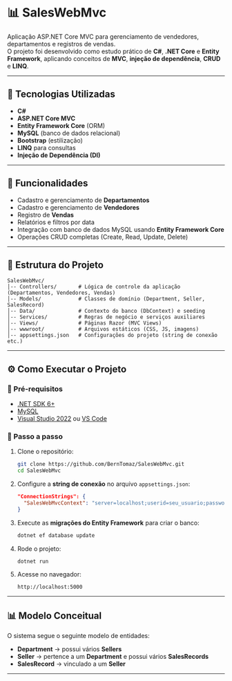 # 📊 SalesWebMvc

Aplicação ASP.NET Core MVC para gerenciamento de vendedores, departamentos e registros de vendas.  
O projeto foi desenvolvido como estudo prático de **C#**, **.NET Core** e **Entity Framework**, aplicando conceitos de **MVC**, **injeção de dependência**, **CRUD** e **LINQ**.

---

## 🚀 Tecnologias Utilizadas

- **C#**  
- **ASP.NET Core MVC**  
- **Entity Framework Core** (ORM)  
- **MySQL** (banco de dados relacional)  
- **Bootstrap** (estilização)  
- **LINQ** para consultas  
- **Injeção de Dependência (DI)**  

---

## 📌 Funcionalidades

- Cadastro e gerenciamento de **Departamentos**  
- Cadastro e gerenciamento de **Vendedores**  
- Registro de **Vendas**  
- Relatórios e filtros por data  
- Integração com banco de dados MySQL usando **Entity Framework Core**  
- Operações CRUD completas (Create, Read, Update, Delete)  

---

## 📂 Estrutura do Projeto

```
SalesWebMvc/
│-- Controllers/       # Lógica de controle da aplicação (Departamentos, Vendedores, Vendas)
│-- Models/            # Classes de domínio (Department, Seller, SalesRecord)
│-- Data/              # Contexto do banco (DbContext) e seeding
│-- Services/          # Regras de negócio e serviços auxiliares
│-- Views/             # Páginas Razor (MVC Views)
│-- wwwroot/           # Arquivos estáticos (CSS, JS, imagens)
│-- appsettings.json   # Configurações do projeto (string de conexão etc.)
```

---

## ⚙️ Como Executar o Projeto

### 🔹 Pré-requisitos
- [.NET SDK 6+](https://dotnet.microsoft.com/en-us/download)
- [MySQL](https://dev.mysql.com/downloads/)
- [Visual Studio 2022](https://visualstudio.microsoft.com/) ou [VS Code](https://code.visualstudio.com/)

### 🔹 Passo a passo

1. Clone o repositório:
   ```bash
   git clone https://github.com/BernTomaz/SalesWebMvc.git
   cd SalesWebMvc
   ```

2. Configure a **string de conexão** no arquivo `appsettings.json`:
   ```json
   "ConnectionStrings": {
     "SalesWebMvcContext": "server=localhost;userid=seu_usuario;password=sua_senha;database=saleswebmvcappdb"
   }
   ```

3. Execute as **migrações do Entity Framework** para criar o banco:
   ```bash
   dotnet ef database update
   ```

4. Rode o projeto:
   ```bash
   dotnet run
   ```

5. Acesse no navegador:
   ```
   http://localhost:5000
   ```

---

## 📊 Modelo Conceitual

O sistema segue o seguinte modelo de entidades:

- **Department** → possui vários **Sellers**  
- **Seller** → pertence a um **Department** e possui vários **SalesRecords**  
- **SalesRecord** → vinculado a um **Seller**  

---





